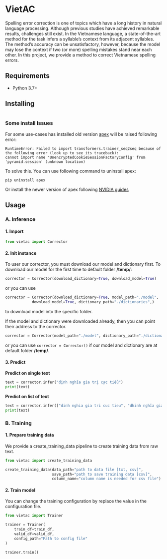 VietAC
==============================

Spelling error correction is one of topics which have a long history in natural language processing. Although previous studies have achieved remarkable results, challenges still exist. In the Vietnamese language, a state-of-the-art method for the task infers a syllable’s context from its adjacent syllables. The method’s accuracy can be unsatisfactory, however, because the model may lose the context if two (or more) spelling mistakes stand near each other. In this project, we provide a method to correct Vietnamese spelling errors.

## Requirements

- Python 3.7+

## Installing


```shell
```
### Some install Issues
For some use-cases has installed old version [apex](https://pypi.org/project/apex/) will be raised following error:
```
RuntimeError: Failed to import transformers.trainer_seq2seq because of the following error (look up to see its traceback):
cannot import name 'UnencryptedCookieSessionFactoryConfig' from 'pyramid.session' (unknown location)
```

To solve this. You can use following command to uninstall apex:
```
pip uninstall apex
```

Or install the newer version of apex following [NVIDIA guides](https://github.com/NVIDIA/apex)

## Usage

### A. Inference

#### 1. Import

```python
from vietac import Corrector
```

#### 2. Init instance

To user our corrector, you must download our model and dictionary first.
To download our model for the first time to default folder **/temp/**:
```python
corrector = Corrector(download_dictionary=True, download_model=True)
```
or you can use
```python
corrector = Corrector(download_dictionary=True, model_path="./model",
            download_model=True, dictionary_path="./dictionaries",)
```
to download model into the specific folder.

If the model and dictionary were downloaded already, then you can point their address to the corrector.
```python
corrector = Corrector(model_path="./model", dictionary_path="./dictionaries",)
```
or you can use
```corrector = Corrector()```
if our model and dictionary are at default folder **/temp/**.
#### 3. Predict

**Predict on single text**

```python
text = corrector.infer("định nghĩa gia trị cực tiểu")
print(text)
```

**Predict on list of text**

```python
text = corrector.infer(["dinh nghia gia tri cuc tieu", "dhinh nghĩa gias trị cực dai"])
print(text)
```

### B. Training

#### 1. Prepare training data
We provide a create_training_data pipeline to create training data from raw text.
```python
from vietac import create_training_data

create_training_data(data_path="path to data file [txt, csv]",
                     save_path="path to save training data [csv]",
                     column_name="column name is needed for csv file")
```

#### 2. Train model
You can change the training configuration by replace the value in the configuration file. 
```python
from vietac import Trainer

trainer = Trainer(
    train_df=train_df,
    valid_df=valid_df,
    config_path="Path to config file"
)

trainer.train()
```


#
